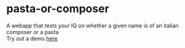 # pasta-or-composer
A webapp that tests your IQ on whether a given name is of an italian composer or a pasta
<br>
Try out a demo [here](http://krishmunot.com/pastaorcomposer/)
